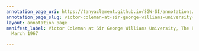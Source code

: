 ```yaml
---
annotation_page_uri: https://tanyaclement.github.io/SGW-SI/annotations/victor-coleman-at-sir-george-williams-university-the-poetry-series-3-march-1967-canvas-1-toc.json
annotation_page_slug: victor-coleman-at-sir-george-williams-university-the-poetry-series-3-march-1967-canvas-1-toc
layout: annotation_page
manifest_label: Victor Coleman at Sir George Williams University, The Poetry Series,  3
  March 1967

---
```

